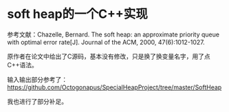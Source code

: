 # soft heap的一个C++实现
参考文献：Chazelle, Bernard. The soft heap: an approximate priority queue with optimal error rate[J]. Journal of the ACM, 2000, 47(6):1012-1027.

原作者在论文中给出了C源码，基本没有修改，只是换了换变量名字，用了点C++语法。

输入输出部分参考了：https://github.com/Octogonapus/SpecialHeapProject/tree/master/SoftHeap

我也进行了部分补足。